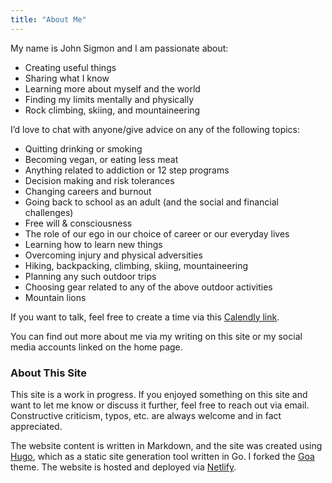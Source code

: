 ```yaml
---
title: "About Me"
---
```


My name is John Sigmon and I am passionate about:

- Creating useful things
- Sharing what I know
- Learning more about myself and the world
- Finding my limits mentally and physically
- Rock climbing, skiing, and mountaineering

I’d love to chat with anyone/give advice on any of the following topics:
- Quitting drinking or smoking
- Becoming vegan, or eating less meat
- Anything related to addiction or 12 step programs
- Decision making and risk tolerances
- Changing careers and burnout
- Going back to school as an adult (and the social and financial challenges)
- Free will & consciousness
- The role of our ego in our choice of career or our everyday lives
- Learning how to learn new things
- Overcoming injury and physical adversities
- Hiking, backpacking, climbing, skiing, mountaineering
- Planning any such outdoor trips
- Choosing gear related to any of the above outdoor activities
- Mountain lions

If you want to talk, feel free to create a time via this [Calendly link](https://calendly.com/johnsigmon1/chat).

You can find out more about me via my writing on this site or my social media accounts linked on the home page. 

### About This Site

This site is a work in progress. If you enjoyed something on this site and want to let me know or discuss it further, feel free to reach out via email. Constructive criticism, typos, etc. are always welcome and in fact appreciated.

The website content is written in Markdown, and the site was created using [Hugo](https://gohugo.io/), which as a static site generation tool written in Go. I forked the [Goa](https://github.com/shenoybr/hugo-goa) theme. The website is hosted and deployed via [Netlify](https://www.netlify.com/).

